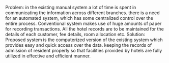 Problem: in the existing manual system a lot of time is spent in communicating the information across different branches. there is a need for an automated system, which has some centralized control over the entire process. Conventional system makes use of huge amounts of paper for recording transactions. All the hotel records are to be maintained for the details of each customer, fee details, room allocation etc.
Solution: Proposed system is the computerized version of the existing system which provides easy and quick access over the data. keeping the records of admission of resident properly so that facilities provided by hotels are fully utilized in effective and efficient manner.
